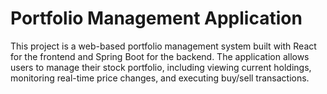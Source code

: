 # Portfolio Management Application
This project is a web-based portfolio management system built with React for the frontend and Spring Boot for the backend. The application allows users to manage their stock portfolio, including viewing current holdings, monitoring real-time price changes, and executing buy/sell transactions.
